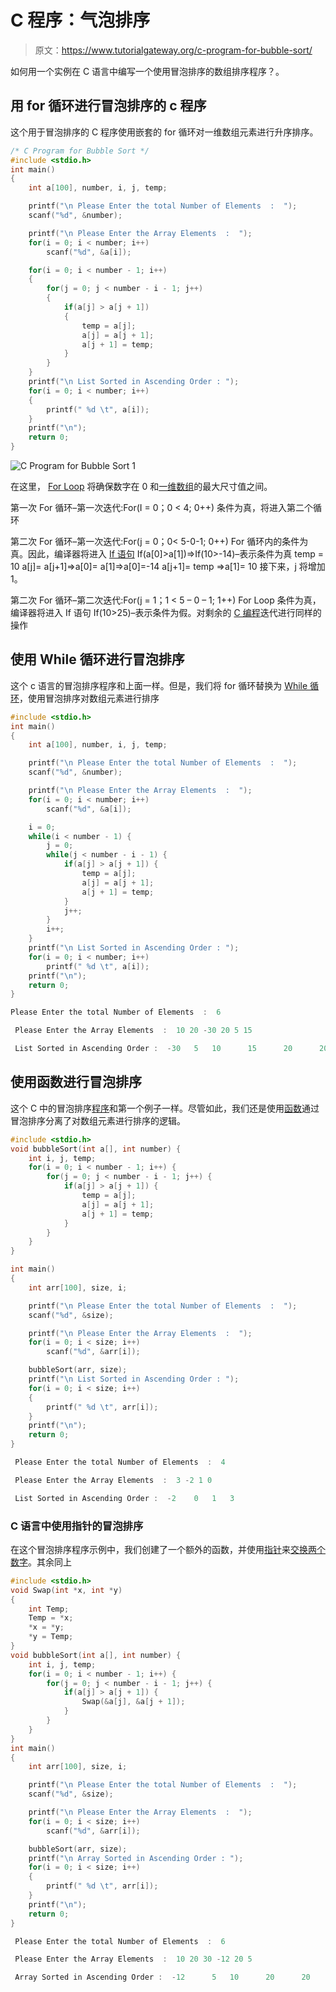 # C 程序：气泡排序

> 原文：<https://www.tutorialgateway.org/c-program-for-bubble-sort/>

如何用一个实例在 C 语言中编写一个使用冒泡排序的数组排序程序？。

## 用 for 循环进行冒泡排序的 c 程序

这个用于冒泡排序的 C 程序使用嵌套的 for 循环对一维数组元素进行升序排序。

```c
/* C Program for Bubble Sort */
#include <stdio.h>
int main()
{
    int a[100], number, i, j, temp;

    printf("\n Please Enter the total Number of Elements  :  ");
    scanf("%d", &number);

    printf("\n Please Enter the Array Elements  :  ");
    for(i = 0; i < number; i++)
        scanf("%d", &a[i]);

    for(i = 0; i < number - 1; i++)
    {
        for(j = 0; j < number - i - 1; j++)
        {
            if(a[j] > a[j + 1])
            {
                temp = a[j];
                a[j] = a[j + 1];
                a[j + 1] = temp;
            }
        }
    }
    printf("\n List Sorted in Ascending Order : ");
    for(i = 0; i < number; i++)
    {
        printf(" %d \t", a[i]);
    }
    printf("\n");
    return 0;
}
```

![C Program for Bubble Sort 1](img/0b2c3d54a05c5e23c25e13606faf3354.png)

在这里， [For Loop](https://www.tutorialgateway.org/for-loop-in-c-programming/) 将确保数字在 0 和[一维数组](https://www.tutorialgateway.org/array-in-c/)的最大尺寸值之间。

第一次 For 循环–第一次迭代:For(I = 0；0 < 4; 0++)
条件为真，将进入第二个循环

第二次 For 循环–第一次迭代:For(j = 0；0< 5-0-1; 0++)
For 循环内的条件为真。因此，编译器将进入 [If 语句](https://www.tutorialgateway.org/if-statement-in-c/)
If(a[0]>a[1])=>If(10>-14)–表示条件为真
temp = 10
a[j]= a[j+1]=>a[0]= a[1]=>a[0]=-14
a[j+1]= temp =>a[1]= 10 接下来，j 将增加 1。

第二次 For 循环–第二次迭代:For(j = 1；1 < 5 – 0 – 1; 1++)
For Loop 条件为真，编译器将进入 If 语句
If(10>25)–表示条件为假。对剩余的 [C 编程](https://www.tutorialgateway.org/c-programming/)迭代进行同样的操作

## 使用 While 循环进行冒泡排序

这个 c 语言的冒泡排序程序和上面一样。但是，我们将 for 循环替换为 [While 循环](https://www.tutorialgateway.org/while-loop-in-c/)，使用冒泡排序对数组元素进行排序

```c
#include <stdio.h>
int main()
{
    int a[100], number, i, j, temp;

    printf("\n Please Enter the total Number of Elements  :  ");
    scanf("%d", &number);

    printf("\n Please Enter the Array Elements  :  ");
    for(i = 0; i < number; i++)
        scanf("%d", &a[i]);

    i = 0;
    while(i < number - 1) {
        j = 0;
        while(j < number - i - 1) {
            if(a[j] > a[j + 1]) {
                temp = a[j];
                a[j] = a[j + 1];
                a[j + 1] = temp;
            }
            j++;
        }
        i++;
    }
    printf("\n List Sorted in Ascending Order : ");
    for(i = 0; i < number; i++)
        printf(" %d \t", a[i]);
    printf("\n");
    return 0;
}
```

```c
Please Enter the total Number of Elements  :  6

 Please Enter the Array Elements  :  10 20 -30 20 5 15

 List Sorted in Ascending Order :  -30 	 5 	 10 	 15 	 20 	 20 
```

## 使用函数进行冒泡排序

这个 C 中的冒泡排序[程序](https://www.tutorialgateway.org/c-programming-examples/)和第一个例子一样。尽管如此，我们还是使用[函数](https://www.tutorialgateway.org/functions-in-c/)通过冒泡排序分离了对数组元素进行排序的逻辑。

```c
#include <stdio.h>
void bubbleSort(int a[], int number) {
    int i, j, temp;
    for(i = 0; i < number - 1; i++) {
        for(j = 0; j < number - i - 1; j++) {
            if(a[j] > a[j + 1]) {
                temp = a[j];
                a[j] = a[j + 1];
                a[j + 1] = temp;
            }
        }
    }
}

int main()
{
    int arr[100], size, i;

    printf("\n Please Enter the total Number of Elements  :  ");
    scanf("%d", &size);

    printf("\n Please Enter the Array Elements  :  ");
    for(i = 0; i < size; i++)
        scanf("%d", &arr[i]);

    bubbleSort(arr, size);
    printf("\n List Sorted in Ascending Order : ");
    for(i = 0; i < size; i++)
    {
        printf(" %d \t", arr[i]);
    }
    printf("\n");
    return 0;
}
```

```c
 Please Enter the total Number of Elements  :  4

 Please Enter the Array Elements  :  3 -2 1 0

 List Sorted in Ascending Order :  -2 	 0 	 1 	 3 
```

### C 语言中使用指针的冒泡排序

在这个冒泡排序程序示例中，我们创建了一个额外的函数，并使用[指针](https://www.tutorialgateway.org/pointers-in-c/)来[交换两个数字](https://www.tutorialgateway.org/c-program-to-swap-two-numbers/)。其余同上

```c
#include <stdio.h>
void Swap(int *x, int *y)
{
    int Temp;
    Temp = *x;
    *x = *y;
    *y = Temp;
}
void bubbleSort(int a[], int number) {
    int i, j, temp;
    for(i = 0; i < number - 1; i++) {
        for(j = 0; j < number - i - 1; j++) {
            if(a[j] > a[j + 1]) {
                Swap(&a[j], &a[j + 1]);
            }
        }
    }
}
int main()
{
    int arr[100], size, i;

    printf("\n Please Enter the total Number of Elements  :  ");
    scanf("%d", &size);

    printf("\n Please Enter the Array Elements  :  ");
    for(i = 0; i < size; i++)
        scanf("%d", &arr[i]);

    bubbleSort(arr, size);
    printf("\n Array Sorted in Ascending Order : ");
    for(i = 0; i < size; i++)
    {
        printf(" %d \t", arr[i]);
    }
    printf("\n");
    return 0;
}
```

```c
 Please Enter the total Number of Elements  :  6

 Please Enter the Array Elements  :  10 20 30 -12 20 5

 Array Sorted in Ascending Order :  -12 	 5 	 10 	 20 	 20 	 30 
```